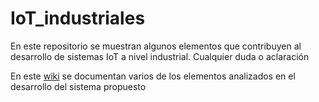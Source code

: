 # IoT_industriales

En este repositorio se muestran algunos elementos que contribuyen al desarrollo de sistemas IoT a nivel industrial. Cualquier duda o aclaración

En este [wiki](https://github.com/etorresr/IoT_industriales/wiki) se documentan varios de los elementos analizados en el desarrollo del sistema propuesto
